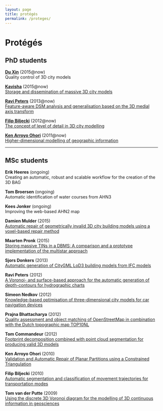 ```yaml
---
layout: page
title: protégés
permalink: /proteges/
---
```


# Protégés


## PhD students

[**Du Xin**](https://3d.bk.tudelft.nl/duxin) (2015@now)<br>
Quality control of 3D city models

[**Kavisha**](https://3d.bk.tudelft.nl/kavisha) (2015@now)<br>
[Storage and dissemination of massive 3D city models](http://www.3d4em.nl/rl2/)

[**Ravi Peters**](http://3d.bk.tudelft.nl/rypeters) (2013@now)<br>
[Feature-aware DSM analysis and generalisation based on the 3D medial axis transform](http://3d.bk.tudelft.nl/projects/3dsm)

[**Filip Biljecki**](http://3d.bk.tudelft.nl/biljecki) (2012@now)<br> 
[The concept of level of detail in 3D city modelling](http://3d.bk.tudelft.nl/biljecki/phd.html)

[**Ken Arroyo Ohori**](http://3d.bk.tudelft.nl/ken) (2011@now)<br> 
[Higher-dimensional modelling of geographic information](http://3d.bk.tudelft.nl/projects/geo5d/#research-topics-and-tasks)

---

## MSc students 

**Erik Heeres** (ongoing)<br>
Creating an automatic, robust and scalable workflow for the creation of the 3D BAG

**Tom Broersen** (ongoing)<br>
Automatic identification of water courses from AHN3

**Kees Jonker** (ongoing)<br>
Improving the web-based AHN2 map

**Damien Mulder** (2015)<br>
[Automatic repair of geometrically invalid 3D city building models using a voxel-based repair method](http://repository.tudelft.nl/view/ir/uuid%3A8ef4459d-b940-4007-bc3c-d87349015129/)

**Maarten Pronk** (2015)<br>
[Storing massive TINs in a DBMS: A comparison and a prototype implementation of the multistar approach](http://repository.tudelft.nl/view/ir/uuid%3Ada6b7329-f45b-4560-8374-bb522e78121f/)

**Sjors Donkers** (2013)<br>
[Automatic generation of CityGML LoD3 building models from IFC models](http://repository.tudelft.nl/view/ir/uuid%3A31380219-f8e8-4c66-a2dc-548c3680bb8d/)

**Ravi Peters** (2012)<br>
[A Voronoi- and surface-based approach for the automatic generation of depth-contours for hydrographic charts](http://repository.tudelft.nl/view/ir/uuid%3A5977a99b-0875-44b4-abe1-09288bf2aed1/)

**Simeon Nedkov** (2012)<br>
[Knowledge-based optimisation of three-dimensional city models for car navigation devices](http://repository.tudelft.nl/view/ir/uuid%3Ab429e899-9955-4a23-9ceb-66ffb6210b30/)

**Prajna Bhattacharya** (2012)<br>
[Quality assessment  and  object matching of OpenStreetMap in combination with  the Dutch topographic map TOP10NL](http://repository.tudelft.nl/view/ir/uuid%3Ae1501114-d947-4278-8612-1e249e4dc02f/)

**Tom Commandeur** (2012)<br>
[Footprint decomposition combined with point cloud segmentation for producing valid 3D models](http://repository.tudelft.nl/view/ir/uuid%3Ac0c665f7-0254-42c6-895b-cb59acc079f2/)

**Ken Arroyo Ohori** (2010)<br>
[Validation and Automatic Repair of Planar Partitions using a Constrained Triangulation](http://repository.tudelft.nl/view/ir/uuid%3A78807acb-4115-478c-93de-68b9db884c8e/)

**Filip Biljecki** (2010)<br>
[Automatic segmentation and classification of movement trajectories for transportation modes](http://repository.tudelft.nl/view/ir/uuid%3A654587d2-6e93-4619-ab9a-29d95f843f35/)

**Tom van der Putte** (2009)<br>
[Using the discrete 3D Voronoi diagram for the modelling of 3D continuous information in geosciences](http://repository.tudelft.nl/view/ir/uuid%3Ab35ad433-067a-4b20-8067-e18a2de76490/)
  


  